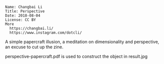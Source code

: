 ```
Name: Changbai Li
Title: Perspective
Date: 2018-08-04
License: CC BY
More
  https://changbai.li/
  https://www.instagram.com/dotcli/
```

A simple papercraft illusion, a meditation on dimensionality and perspective, an excuse to cut up the zine.

perspective-papercraft.pdf is used to construct the object in result.jpg
